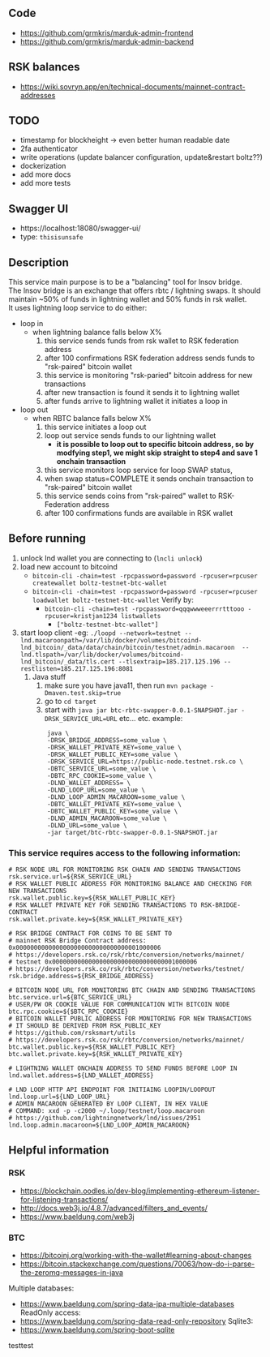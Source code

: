 ## Code
- https://github.com/grmkris/marduk-admin-frontend
- https://github.com/grmkris/marduk-admin-backend

## RSK balances
- https://wiki.sovryn.app/en/technical-documents/mainnet-contract-addresses


## TODO
- timestamp for blockheight -> even better human readable date
- 2fa authenticator
- write operations (update balancer configuration, update&restart boltz??)
- dockerization
- add more docs
- add more tests


## Swagger UI
- https://localhost:18080/swagger-ui/
- type: `thisisunsafe`
## Description
This service main purpose is to be a "balancing" tool for lnsov bridge.  
The lnsov bridge is an exchange that offers rbtc / lightning swaps. It should maintain ~50% of funds in lightning wallet and 50% funds in rsk wallet.  
It uses lightning loop service to do either:
 - loop in 
   - when lightning balance falls below X%
     1. this service sends funds from rsk wallet to RSK federation address
     2. after 100 confirmations RSK federation address sends funds to "rsk-paired" bitcoin wallet 
     3. this service is monitoring "rsk-paried" bitcoin address for new transactions
     4. after new transaction is found it sends it to lightning wallet
     5. after funds arrive to lightning wallet it initiates a loop in
 - loop out
   - when RBTC balance falls below X%
     1. this service initiates a loop out 
     2. loop out service sends funds to our lightning wallet
        - **it is possible to loop out to specific bitcoin address, so by modfying step1, we might skip straight to step4 and save 1 onchain transaction**
     3. this service monitors loop service for loop SWAP status, 
     4. when swap status=COMPLETE it sends onchain transaction to "rsk-paired" bitcoin wallet
     5. this service sends coins from "rsk-paired" wallet to RSK-Federation address
     6. after 100 confirmations funds are available in RSK wallet


## Before running
1. unlock lnd wallet you are connecting to (`lncli unlock`)
2. load new account to bitcoind 
   - `bitcoin-cli -chain=test -rpcpassword=password -rpcuser=rpcuser createwallet boltz-testnet-btc-wallet`
   - `bitcoin-cli -chain=test -rpcpassword=password -rpcuser=rpcuser loadwallet boltz-testnet-btc-wallet`
   Verify by: 
     - `bitcoin-cli -chain=test -rpcpassword=qqqwwweeerrrtttooo -rpcuser=kristjan1234 listwallets`
       - `["boltz-testnet-btc-wallet"]`
3. start loop client
    -eg: `./loopd --network=testnet --lnd.macaroonpath=/var/lib/docker/volumes/bitcoind-lnd_bitcoin/_data/data/chain/bitcoin/testnet/admin.macaroon  --lnd.tlspath=/var/lib/docker/volumes/bitcoind-lnd_bitcoin/_data/tls.cert --tlsextraip=185.217.125.196 --restlisten=185.217.125.196:8081`
   1. Java stuff
      1. make sure you have java11, then run `mvn package -Dmaven.test.skip=true`
      2. go to `cd target`
      3. start with `java jar btc-rbtc-swapper-0.0.1-SNAPSHOT.jar -DRSK_SERVICE_URL=URL` etc... etc.
        example: 
       ```shell
           java \
           -DRSK_BRIDGE_ADDRESS=some_value \
           -DRSK_WALLET_PRIVATE_KEY=some_value \
           -DRSK_WALLET_PUBLIC_KEY=some_value \
           -DRSK_SERVICE_URL=https://public-node.testnet.rsk.co \
           -DBTC_SERVICE_URL=some_value \
           -DBTC_RPC_COOKIE=some_value \
           -DLND_WALLET_ADDRESS= \
           -DLND_LOOP_URL=some_value \
           -DLND_LOOP_ADMIN_MACAROON=some_value \
           -DBTC_WALLET_PRIVATE_KEY=some_value \
           -DBTC_WALLET_PUBLIC_KEY=some_value \
           -DLND_ADMIN_MACAROON=some_value \
           -DLND_URL=some_value \
           -jar target/btc-rbtc-swapper-0.0.1-SNAPSHOT.jar
       ```

### This service requires access to the following information:

```properties
# RSK NODE URL FOR MONITORING RSK CHAIN AND SENDING TRANSACTIONS
rsk.service.url=${RSK_SERVICE_URL}
# RSK WALLET PUBLIC ADDRESS FOR MONITORING BALANCE AND CHECKING FOR NEW TRANSACTIONS
rsk.wallet.public.key=${RSK_WALLET_PUBLIC_KEY}
# RSK WALLET PRIVATE KEY FOR SENDING TRANSACTIONS TO RSK-BRIDGE-CONTRACT
rsk.wallet.private.key=${RSK_WALLET_PRIVATE_KEY}

# RSK BRIDGE CONTRACT FOR COINS TO BE SENT TO
# mainnet RSK Bridge Contract address: 0x0000000000000000000000000000000001000006
# https://developers.rsk.co/rsk/rbtc/conversion/networks/mainnet/
# testnet 0x0000000000000000000000000000000001000006
# https://developers.rsk.co/rsk/rbtc/conversion/networks/testnet/
rsk.bridge.address=${RSK_BRIDGE_ADDRESS} 

# BITCOIN NODE URL FOR MONITORING BTC CHAIN AND SENDING TRANSACTIONS
btc.service.url=${BTC_SERVICE_URL}
# USER/PW OR COOKIE VALUE FOR COMMUNICATION WITH BITCOIN NODE
btc.rpc.cookie=${$BTC_RPC_COOKIE}
# BITCOIN WALLET PUBLIC ADDRESS FOR MONITORING FOR NEW TRANSACTIONS
# IT SHOULD BE DERIVED FROM RSK_PUBLIC_KEY
# https://github.com/rsksmart/utils
# https://developers.rsk.co/rsk/rbtc/conversion/networks/mainnet/
btc.wallet.public.key=${RSK_WALLET_PUBLIC_KEY}
btc.wallet.private.key=${RSK_WALLET_PRIVATE_KEY}

# LIGHTNING WALLET ONCHAIN ADDRESS TO SEND FUNDS BEFORE LOOP IN
lnd.wallet.address=${LND_WALLET_ADDRESS}

# LND LOOP HTTP API ENDPOINT FOR INITIAING LOOPIN/LOOPOUT
lnd.loop.url=${LND_LOOP_URL}
# ADMIN MACAROON GENERATED BY LOOP CLIENT, IN HEX VALUE
# COMMAND: xxd -p -c2000 ~/.loop/testnet/loop.macaroon
# https://github.com/lightningnetwork/lnd/issues/2951
lnd.loop.admin.macaroon=${LND_LOOP_ADMIN_MACAROON}

```

## Helpful information
### RSK
- https://blockchain.oodles.io/dev-blog/implementing-ethereum-listener-for-listening-transactions/
- http://docs.web3j.io/4.8.7/advanced/filters_and_events/
- https://www.baeldung.com/web3j
### BTC
- https://bitcoinj.org/working-with-the-wallet#learning-about-changes
- https://bitcoin.stackexchange.com/questions/70063/how-do-i-parse-the-zeromq-messages-in-java


Multiple databases:
- https://www.baeldung.com/spring-data-jpa-multiple-databases
ReadOnly access:
- https://www.baeldung.com/spring-data-read-only-repository
Sqlite3:
- https://www.baeldung.com/spring-boot-sqlite

testtest
